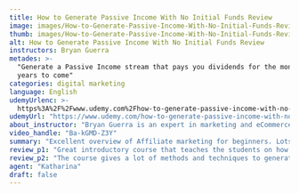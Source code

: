 ```yaml
---
title: How to Generate Passive Income With No Initial Funds Review
image: images/How-to-Generate-Passive-Income-With-No-Initial-Funds-Review.jpeg
thumb: images/How-to-Generate-Passive-Income-With-No-Initial-Funds-Review.jpeg
alt: How to Generate Passive Income With No Initial Funds Review
instructors: Bryan Guerra
metades: >-
  "Generate a Passive Income stream that pays you dividends for the months and
  years to come"
categories: digital marketing
language: English
udemyUrlenc: >-
  https%3A%2F%2Fwww.udemy.com%2Fhow-to-generate-passive-income-with-no-initial-funds%2F
udemyUrl: "https://www.udemy.com/how-to-generate-passive-income-with-no-initial-funds/"
about_instructor: "Bryan Guerra is an expert in marketing and eCommerce. He runs several dropshipping sites and leads a lot of marketing work. He helps people by offering them courses that will successfully drive more people to their business website or page."
video_handle: "Ba-kGMD-Z3Y"
summary: "Excellent overview of Affiliate marketing for beginners. Lots of practical examples that are feasible and insiders tips from a very experienced instructor."
review_p1: "Great introductory course that teaches the students on how to create their own blog from scratch and creating a platform to show their business content. It also teaches the students on how to utilize links to drive people to their site in order to make views and some money without having to pocket out some cash for capital. The instructor answers all the questions promptly and helpful in guiding his students through some complex parts of the course. He also shares a lot of tactics that can be easily implemented by the students on their own and are proven effective for businesses. "
review_p2: "The course gives a lot of methods and techniques to generate passive income. The instructor provided some of his personal insight into the lesson and taught the whole course in a concise way. One problem that students might have is some of the terms are not well defined and might confuse them and some of the topics are not discussed in-depth but there are many parts of the course that can still benefit the student. There is a step-by-step demonstration of the videos which is good for the students who want to know the process firsthand. The course provides loads of info for newbies that are easy and feasible."
agent: "Katharina"
draft: false
---
```



